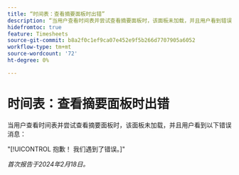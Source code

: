 ```yaml
---
title: “时间表：查看摘要面板时出错”
description: “当用户查看时间表并尝试查看摘要面板时，该面板未加载，并且用户看到错误消息。”
hidefromtoc: true
feature: Timesheets
source-git-commit: b8a2f0c1ef9ca07e452e9f5b266d7707905a6052
workflow-type: tm+mt
source-wordcount: '72'
ht-degree: 0%

---
```



# 时间表：查看摘要面板时出错

当用户查看时间表并尝试查看摘要面板时，该面板未加载，并且用户看到以下错误消息：

&quot;[!UICONTROL 抱歉！ 我们遇到了错误。]&quot;

_首次报告于2024年2月18日。_
